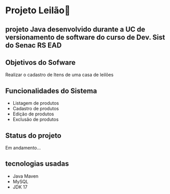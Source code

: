 # Projeto Leilão🏦
## projeto Java desenvolvido durante a UC de versionamento de software do curso de Dev. Sist do Senac RS EAD

## Objetivos do Sofware
Realizar o cadastro de Itens de uma casa de leilões

## Funcionalidades do Sistema
- Listagem de produtos
- Cadastro de produtos
- Edição de produtos
- Exclusão de produtos

## Status do projeto
  Em andamento...

## tecnologias usadas
  - Java Maven
  - MySQL
  - JDK 17

